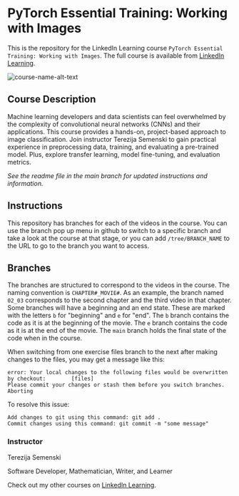 # PyTorch Essential Training: Working with Images
This is the repository for the LinkedIn Learning course `PyTorch Essential Training: Working with Images`. The full course is available from [LinkedIn Learning][lil-course-url].

![course-name-alt-text][lil-thumbnail-url] 

## Course Description

Machine learning developers and data scientists can feel overwhelmed by the complexity of convolutional neural networks (CNNs) and their applications. This course provides a hands-on, project-based approach to image classification. Join instructor Terezija Semenski to gain practical experience in preprocessing data, training, and evaluating a pre-trained model. Plus, explore transfer learning, model fine-tuning, and evaluation metrics.

_See the readme file in the main branch for updated instructions and information._
## Instructions
This repository has branches for each of the videos in the course. You can use the branch pop up menu in github to switch to a specific branch and take a look at the course at that stage, or you can add `/tree/BRANCH_NAME` to the URL to go to the branch you want to access.

## Branches
The branches are structured to correspond to the videos in the course. The naming convention is `CHAPTER#_MOVIE#`. As an example, the branch named `02_03` corresponds to the second chapter and the third video in that chapter. 
Some branches will have a beginning and an end state. These are marked with the letters `b` for "beginning" and `e` for "end". The `b` branch contains the code as it is at the beginning of the movie. The `e` branch contains the code as it is at the end of the movie. The `main` branch holds the final state of the code when in the course.

When switching from one exercise files branch to the next after making changes to the files, you may get a message like this:

    error: Your local changes to the following files would be overwritten by checkout:        [files]
    Please commit your changes or stash them before you switch branches.
    Aborting

To resolve this issue:
	
    Add changes to git using this command: git add .
	Commit changes using this command: git commit -m "some message"

 ### Instructor

Terezija Semenski

Software Developer, Mathematician, Writer, and Learner
                            

Check out my other courses on [LinkedIn Learning](https://www.linkedin.com/learning/instructors/terezija-semenski?u=104).


[0]: # (Replace these placeholder URLs with actual course URLs)

[lil-course-url]: https://www.linkedin.com/learning/pytorch-essential-training-working-with-images
[lil-thumbnail-url]: https://media.licdn.com/dms/image/v2/D4D0DAQHotcUAPxNyHg/learning-public-crop_675_1200/B4DZXPUgMzHsAY-/0/1742940014122?e=2147483647&v=beta&t=jnBzQLomWbP7BY1T0a25g2G04QUU_LW6K_Gziqc_Ytw

